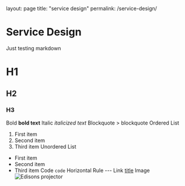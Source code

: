 layout: page
title: "service design"
permalink: /service-design/

# Service Design

Just testing markdown

# H1
## H2
### H3
Bold	**bold text**
Italic	*italicized text*
Blockquote	> blockquote
Ordered List	
1. First item
2. Second item
3. Third item
Unordered List	
- First item
- Second item
- Third item
Code	`code`
Horizontal Rule	---
Link	[title](https://www.example.com)
Image	![Edisons projector](/images/Edison.jpg)
